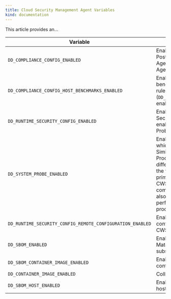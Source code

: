 ```yaml
---
title: Cloud Security Management Agent Variables
kind: documentation
---
```


This article provides an...

| Variable                                                  | Description                                                                                                                                                                                                                                                                                                                                                |
|-----------------------------------------------------------|------------------------------------------------------------------------------------------------------------------------------------------------------------------------------------------------------------------------------------------------------------------------------------------------------------------------------------------------------------|
| `DD_COMPLIANCE_CONFIG_ENABLED`                            | Enables the Cloud Security Posture Management (CSPM) Agent (running in the Security Agent).                                                                                                                                                                                                                                                                                                        |
| `DD_COMPLIANCE_CONFIG_HOST_BENCHMARKS_ENABLED`            | Enables CSPM host benchmarks (the openscap rules). Requires CSPM Agent (`DD_COMPLIANCE_CONFIG_ENABLED` enabled).                                                                                                                                                                                                                                                        |
| `DD_RUNTIME_SECURITY_CONFIG_ENABLED`                      | Enables Cloud Workload Security (CWS). Must be enabled for both the System Probe and Security Agent.                                                                                                                                                                                                                                                         |
| `DD_SYSTEM_PROBE_ENABLED`                                 | Enables the System Probe, which is an add-on Agent. Similar to the Trace Agent or Process Agent, it supports different functionalities than the vanilla Datadog Agent. It is primarily used with NPM and CWS. This is a bit more complex than that since it can also turn on the NPM, network performance monitoring, product in some cases. |
| `DD_RUNTIME_SECURITY_CONFIG_REMOTE_CONFIGURATION_ENABLED` | Enables the remote configuration rules loading for CWS.                                                                                                                                                                                                                                                                                                    |
| `DD_SBOM_ENABLED`                                         | Enables the Software Bill of Materials (SBOM) collection subsystem.                                                                                                                                                                                                                                                                                                                    |
| `DD_SBOM_CONTAINER_IMAGE_ENABLED`                         | Enables SBOM collection on container images.                                                                                                                                                                                                                                                                                                               |
| `DD_CONTAINER_IMAGE_ENABLED`                              | Collects container images.                                                                                                                                                                                                                                |
| `DD_SBOM_HOST_ENABLED`                                    | Enables SBOM collection on hosts.                                                                                                                                                                                                                                                                                                               |